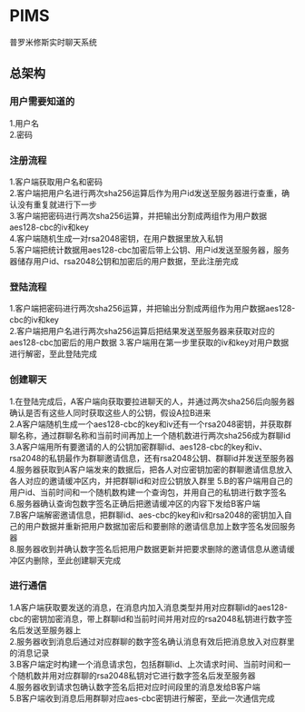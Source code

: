 # PIMS
普罗米修斯实时聊天系统

## 总架构
### 用户需要知道的
1.用户名  
2.密码

### 注册流程
1.客户端获取用户名和密码  
2.客户端把用户名进行两次sha256运算后作为用户id发送至服务器进行查重，确认没有重复就进行下一步  
3.客户端把密码进行两次sha256运算，并把输出分割成两组作为用户数据aes128-cbc的iv和key  
4.客户端随机生成一对rsa2048密钥，在用户数据里放入私钥  
5.客户端把统计数据用aes128-cbc加密后带上公钥、用户id发送至服务器，服务器储存用户id、rsa2048公钥和加密后的用户数据，至此注册完成

### 登陆流程
1.客户端把密码进行两次sha256运算，并把输出分割成两组作为用户数据aes128-cbc的iv和key  
2.客户端把用户名进行两次sha256运算后把结果发送至服务器来获取对应的aes128-cbc加密后的用户数据
3.客户端用在第一步里获取的iv和key对用户数据进行解密，至此登陆完成

### 创建聊天
1.在登陆完成后，A客户端向获取要拉进聊天的人，并通过两次sha256后向服务器确认是否有这些人同时获取这些人的公钥，假设A拉B进来  
2.A客户端随机生成一个aes128-cbc的key和iv还有一个rsa2048密钥，并获取群聊名称，通过群聊名称和当前时间再加上一个随机数进行两次sha256成为群聊id  
3.A客户端用所有要邀请的人的公钥加密群聊id、aes128-cbc的key和iv、rsa2048的私钥最作为群聊邀请信息，还有rsa2048公钥、群聊id并发送至服务器  
4.服务器获取到A客户端发来的数据后，把各人对应密钥加密的群聊邀请信息放入各人对应的邀请缓冲区内，并把群聊id和对应公钥放入群里
5.B的客户端用自己的用户id、当前时间和一个随机数构建一个查询包，并用自己的私钥进行数字签名  
6.服务器确认查询包数字签名正确后把邀请缓冲区的内容下发给B客户端  
7.B客户端解密邀请信息，把群聊id、aes-cbc的key和iv和rsa2048的密钥加入自己的用户数据并重新把用户数据加密后和要删除的邀请信息加上数字签名发回服务器  
8.服务器收到并确认数字签名后把用户数据更新并把要求删除的邀请信息从邀请缓冲区内删除，至此创建聊天完成

### 进行通信
1.A客户端获取要发送的消息，在消息内加入消息类型并用对应群聊id的aes128-cbc的密钥加密消息，带上群聊id和当前时间并用对应的rsa2048私钥进行数字签名后发送至服务器上  
2.服务器收到消息后通过对应群聊的数字签名确认消息有效后把消息放入对应群里的消息记录  
3.B客户端定时构建一个消息请求包，包括群聊id、上次请求时间、当前时间和一个随机数并用对应群聊的rsa2048私钥对它进行数字签名后发至服务器  
4.服务器收到请求包确认数字签名后把对应时间段里的消息发给B客户端  
5.B客户端收到消息后用群聊对应aes-cbc密钥进行解密，至此一次通信完成
